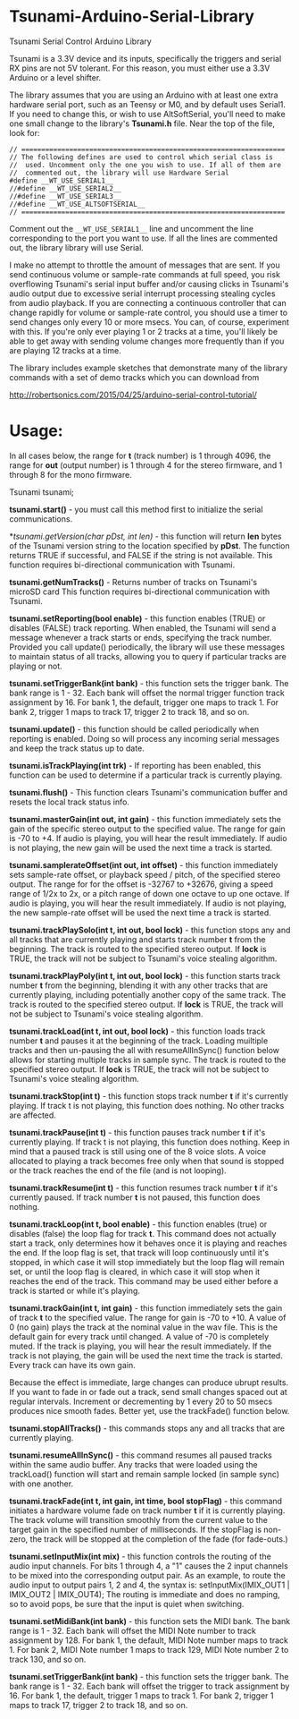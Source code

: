 Tsunami-Arduino-Serial-Library
==================================

Tsunami Serial Control Arduino Library

Tsunami is a 3.3V device and its inputs, specifically the triggers and serial RX
pins are not 5V tolerant. For this reason, you must either use a 3.3V Arduino or
a level shifter.

The library assumes that you are using an Arduino with at least one extra hardware
serial port, such as an Teensy or M0, and by default uses Serial1. If you need to
change this, or wish to use AltSoftSerial, you'll need to make one small change to
the library's **Tsunami.h** file. Near the top of the file, look for:

```
// ==================================================================
// The following defines are used to control which serial class is
//  used. Uncomment only the one you wish to use. If all of them are
//  commented out, the library will use Hardware Serial
#define __WT_USE_SERIAL1__
//#define __WT_USE_SERIAL2__
//#define __WT_USE_SERIAL3__
//#define __WT_USE_ALTSOFTSERIAL__
// ==================================================================
```

Comment out the `__WT_USE_SERIAL1__` line and uncomment the line corresponding
to the port you want to use. If all the lines are commented out, the library
library will use Serial.

I make no attempt to throttle the amount of messages that are sent. If you send
continuous volume or sample-rate commands at full speed, you risk overflowing
Tsunami's serial input buffer and/or causing clicks in Tsunami's audio output
due to excessive serial interrupt processing stealing cycles from audio playback.
If you are connecting a continuous controller that can change rapidly for volume
or sample-rate control, you should use a timer to send changes only every 10 or
more msecs. You can, of course, experiment with this. If you're only ever playing
1 or 2 tracks at a time, you'll likely be able to get away with sending volume
changes more frequently than if you are playing 12 tracks at a time.

The library includes example sketches that demonstrate many of the library
commands with a set of demo tracks which you can download from

http://robertsonics.com/2015/04/25/arduino-serial-control-tutorial/

Usage:
======

In all cases below, the range for **t** (track number) is 1 through 4096, the range
for **out** (output number) is 1 through 4 for the stereo firmware, and 1 through 8
for the mono firmware.

Tsunami tsunami;

**tsunami.start()** - you must call this method first to initialize the serial
  communications.

**tsunami.getVersion(char *pDst, int len)** - this function will return **len** bytes of
  the Tsunami version string to the location specified by **pDst**. The function
  returns TRUE if successful, and FALSE if the string is not available. This
  function requires bi-directional communication with Tsunami.

**tsunami.getNumTracks()** - Returns number of tracks on Tsunami's microSD card
  This function requires bi-directional communication with Tsunami.

**tsunami.setReporting(bool enable)** - this function enables (TRUE) or disables
  (FALSE) track reporting. When enabled, the Tsunami will send a message whenever
  a track starts or ends, specifying the track number. Provided you call update()
  periodically, the library will use these messages to maintain status of all tracks,
  allowing you to query if particular tracks are playing or not.
  
**tsunami.setTriggerBank(int bank)** - this function sets the trigger bank. The bank
  range is 1 - 32. Each bank will offset the normal trigger function track assignment
  by 16. For bank 1, the default, trigger one maps to track 1. For bank 2, trigger 1
  maps to track 17, trigger 2 to track 18, and so on.
  
**tsunami.update()** - this function should be called periodically when reporting is
  enabled. Doing so will process any incoming serial messages and keep the track status
  up to date.

**tsunami.isTrackPlaying(int trk)** - If reporting has been enabled, this function can be
  used to determine if a particular track is currently playing.

**tsunami.flush()** - This function clears Tsunami's communication buffer and resets
  the local track status info.

**tsunami.masterGain(int out, int gain)** - this function immediately sets the gain of the
  specific stereo output to the specified value. The range for gain is -70 to +4. If
  audio is playing, you will hear the result immediately. If audio is not playing,
  the new gain will be used the next time a track is started.

**tsunami.samplerateOffset(int out, int offset)** - this function immediately sets sample-rate offset,
  or playback speed / pitch, of the specified stereo output. The range for
  for the offset is -32767 to +32676, giving a speed range of 1/2x to 2x, or a
  pitch range of down one octave to up one octave. If audio is playing, you will
  hear the result immediately. If audio is not playing, the new sample-rate offset
  will be used the next time a track is started.

**tsunami.trackPlaySolo(int t, int out, bool lock)** - this function stops any and all tracks
  that are currently playing and starts track number **t** from the beginning. The track is
  routed to the specified stereo output. If **lock** is TRUE, the track will not be subject to
  Tsunami's voice stealing algorithm.

**tsunami.trackPlayPoly(int t, int out, bool lock)** - this function starts track number
  **t** from the beginning, blending it with any other tracks that are currently playing,
  including potentially another copy of the same track. The track is routed to the specified
  stereo output. If **lock** is TRUE, the track will not be subject to Tsunami's voice stealing
  algorithm.
  
**tsunami.trackLoad(int t, int out, bool lock)** - this function loads track number **t**
  and pauses it at the beginning of the track. Loading muiltiple tracks and then un-pausing
  the all with resumeAllInSync() function below allows for starting multiple tracks in
  sample sync. The track is routed to the specified stereo output. If **lock** is TRUE, the
  track will not be subject to Tsunami's voice stealing algorithm.
  
**tsunami.trackStop(int t)** - this function stops track number **t** if it's currently
  playing. If track t is not playing, this function does nothing. No other
  tracks are affected.
  
**tsunami.trackPause(int t)** - this function pauses track number **t** if it's currently
  playing. If track t is not playing, this function does nothing. Keep in mind
  that a paused track is still using one of the 8 voice slots. A voice allocated
  to playing a track becomes free only when that sound is stopped or the track
  reaches the end of the file (and is not looping).
  
**tsunami.trackResume(int t)** - this function resumes track number **t** if it's currently
  paused. If track number **t** is not paused, this function does nothing.
  
**tsunami.trackLoop(int t, bool enable)** - this function enables (true) or disables
  (false) the loop flag for track **t**. This command does not actually start a track,
  only determines how it behaves once it is playing and reaches the end. If the
  loop flag is set, that track will loop continuously until it's stopped, in which
  case it will stop immediately but the loop flag will remain set, or until the loop
  flag is cleared, in which case it will stop when it reaches the end of the track.
  This command may be used either before a track is started or while it's playing.
  
**tsunami.trackGain(int t, int gain)** - this function immediately sets the gain of
  track **t** to the specified value. The range for gain is -70 to +10. A value of
  0 (no gain) plays the track at the nominal value in the wav file. This is the
  default gain for every track until changed. A value of -70 is completely
  muted. If the track is playing, you will hear the result immediately. If the
  track is not playing, the gain will be used the next time the track is started.
  Every track can have its own gain.
  
  Because the effect is immediate, large changes can produce ubrupt results. If
  you want to fade in or fade out a track, send small changes spaced out at regular
  intervals. Increment or decrementing by 1 every 20 to 50 msecs produces nice
  smooth fades. Better yet, use the trackFade() function below.
  
**tsunami.stopAllTracks()** - this commands stops any and all tracks that are currently
  playing.
  
**tsunami.resumeAllInSync()** - this command resumes all paused tracks within the same
  audio buffer. Any tracks that were loaded using the trackLoad() function will start
  and remain sample locked (in sample sync) with one another.

**tsunami.trackFade(int t, int gain, int time, bool stopFlag)** - this command initiates
  a hardware volume fade on track number **t** if it is currently playing. The track
  volume will transition smoothly from the current value to the target gain in the
  specified number of milliseconds. If the stopFlag is non-zero, the track will be
  stopped at the completion of the fade (for fade-outs.)

**tsunami.setInputMix(int mix)** - this function controls the routing of the audio input
  channels. For bits 1 through 4, a "1" causes the 2 input channels to be mixed into
  the corresponding output pair. As an example, to route the audio input to output pairs
  1, 2 and 4, the syntax is: setInputMix(IMIX_OUT1 | IMIX_OUT2 | IMIX_OUT4); The routing
  is immediate and does no ramping, so to avoid pops, be sure that the input is quiet
  when switching.

**tsunami.setMidiBank(int bank)** - this function sets the MIDI bank. The bank range
  is 1 - 32. Each bank will offset the MIDI Note number to track assignment by 128.
  For bank 1, the default, MIDI Note number maps to track 1. For bank 2, MIDI Note
  number 1 maps to track 129, MIDI Note number 2 to track 130, and so on.

**tsunami.setTriggerBank(int bank)** - this function sets the trigger bank. The bank
  range is 1 - 32. Each bank will offset the trigger to track assignment by 16. For
  bank 1, the default, trigger 1 maps to track 1. For bank 2, trigger 1 maps to track
  17, trigger 2 to track 18, and so on.
  

  




  
